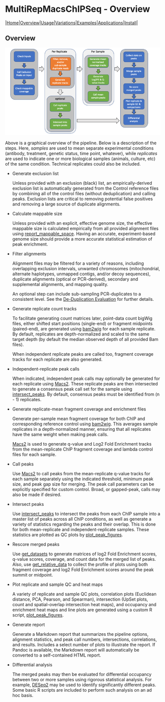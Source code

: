 # MultiRepMacsChIPSeq - Overview

|[Home](Readme.md)|[Overview](Overview.md)|[Usage](Usage.md)|[Variations](Variations.md)|[Examples](Examples.md)|[Applications](applications.md)|[Install](Install.md)|


## Overview

![Overview](MultiRepMacsChIPSeq.png)

Above is a graphical overview of the pipeline. Below is a description of the steps.
Here, _samples_ are used to mean separate experimental conditions (antibody,
treatment, genetic status, time point, whatever), while _replicates_ are used to
indicate one or more biological samples (animals, culture, etc) of the same
condition. Technical replicates could also be included.

- Generate exclusion list

	Unless provided with an exclusion (black) list, an empirically-derived exclusion 
	list is automatically generated from the Control reference files by combining all 
	of the control files (without deduplication) and calling peaks. Exclusion lists 
	are critical to removing potential false positives and removing a large source of 
	duplicate alignments.

- Calculate mappable size

	Unless provided with an explicit, effective genome size, the effective mappable 
	size is calculated empirically from all provided alignment files using 
	[report\_mappable\_space](applications/report_mappable_space.md). Having an 
	accurate, experiment-based genome size should provide a more accurate statistical 
	estimation of peak enrichment.

- Filter alignments

	Alignment files may be filtered for a variety of reasons, including overlapping 
	exclusion intervals, unwanted chromosomes (mitochondrial, alternate haplotypes, 
	unmapped contigs, and/or decoy sequences), duplicate alignments (optical or 
	PCR-derived), secondary and supplemental alignments, and mapping quality. 
	
	An optional step can include sub-sampling PCR-duplicates to a consistent level. 
	See the [De-Duplication Evaluation](DeDuplicationEvaluation/ReadMe.md) for 
	further details.
	
- Generate replicate count tracks 

	To facilitate generating count matrices later, point-data count bigWig files,
	either shifted start positions (single-end) or fragment midpoints (paired-end),
	are generated using
	[bam2wig](http://tjparnell.github.io/biotoolbox/apps/bam2wig.html) for each
	sample replicate. By default, replicates are depth-normalized and scaled to the
	same target depth (by default the median observed depth of all provided Bam
	files). 
	
	When independent replicate peaks are called too, fragment coverage tracks for
	each replicate are also generated.
	
- Independent-replicate peak calls

	When indicated, independent peak calls may optionally be generated for each 
	replicate using [Macs2](https://pypi.org/project/MACS2/). These replicate peaks 
	are then intersected to generate a consensus peak call set for the sample using 
	[intersect_peaks](applications/intersect_peaks.md). By default, consensus 
	peaks must be identified from (n - 1) replicates.

- Generate replicate-mean fragment coverage and enrichment files

	Generate per-sample mean fragment coverage for both ChIP and corresponding
	reference control using
	[bam2wig](http://tjparnell.github.io/biotoolbox/apps/bam2wig.html). This averages
	sample replicates in a depth-normalized manner, ensuring that all replicates have
	the same weight when making peak calls.

	[Macs2](https://pypi.org/project/MACS2/) is used to generate q-value and Log2 Fold
	Enrichment tracks from the mean-replicate ChIP fragment coverage and lambda 
	control files for each sample.

- Call peaks

	Use [Macs2](https://pypi.org/project/MACS2/) to call peaks from the mean-replicate
	q-value tracks for each sample separately using the indicated threshold, minimum
	peak size, and peak gap size for merging. The peak call parameters can be
	explicitly specified for custom control. Broad, or gapped-peak, calls may also be
	made if desired.

- Intersect peaks

	Use [intersect_peaks](applications/intersect_peaks.md) to intersect the peaks
	from each ChIP sample into a master list of peaks across all ChIP conditions,
	as well as generate a variety of statistics regarding the peaks and their
	overlap. This is done for both mean-replicate and independent-replicate samples. 
	These statistics are plotted as QC plots by 
	[plot_peak_figures](applications/plot_peak_figures.md).

- Rescore merged peaks

	Use [get_datasets](http://tjparnell.github.io/biotoolbox/apps/get_datasets.html)
	to generate matrices of log2 Fold Enrichment scores, q-value scores, coverage,
	and count data for the merged list of peaks. Also, use
	[get\_relative\_data](http://tjparnell.github.io/biotoolbox/apps/get_relative_data.html)
	to collect the profile of plots using both fragment coverage and log2 Fold
	Enrichment scores around the peak summit or midpoint.

- Plot replicate and sample QC and heat maps

	A variety of replicate and sample QC plots, correlation plots (Euclidean
	distance, PCA, Pearson, and Spearman), intersection (UpSet plots, count and 
	spatial-overlap intersection heat maps), and occupancy and enrichment heat maps
	and line plots are generated using a custom R script,
	[plot_peak_figures](applications/plot_peak_figures.md).

- Generate report

	Generate a Markdown report that summarizes the pipeline options, alignment
	statistics, and peak call numbers, intersections, correlations, and results.
	Includes a select number of plots to illustrate the report. If Pandoc is
	available, the Markdown report will automatically be converted to a
	self-contained HTML report.

- Differential analysis

	The merged peaks may then be evaluated for differential occupancy between two or
	more samples using rigorous statistical analysis. For example,
	[DESeq2](https://bioconductor.org/packages/DESeq2/) may be used to identify
	significantly different peaks. Some basic R scripts are included to perform such
	analysis on an ad hoc basis.




